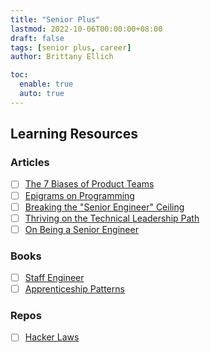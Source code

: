 ```yaml
---
title: "Senior Plus"
lastmod: 2022-10-06T00:00:00+08:00
draft: false
tags: [senior plus, career]
author: Brittany Ellich

toc:
  enable: true
  auto: true
---
```


## Learning Resources

### Articles

* [ ] [The 7 Biases of Product Teams](https://www.linkedin.com/pulse/why-products-dont-succeed-7-biases-product-teams-shreyas-doshi/)
* [ ] [Epigrams on Programming](http://pu.inf.uni-tuebingen.de/users/klaeren/epigrams.html)
* [ ] [Breaking the "Senior Engineer" Ceiling](https://dev.to/theburningmonk/breaking-the-senior-developer-ceiling-bj2)
* [ ] [Thriving on the Technical Leadership Path](https://keavy.com/work/thriving-on-the-technical-leadership-path/)
* [ ] [On Being a Senior Engineer](https://www.kitchensoap.com/2012/10/25/on-being-a-senior-engineer/)

### Books

* [ ] [Staff Engineer](https://staffeng.com/book)
* [ ] [Apprenticeship Patterns](https://learning.oreilly.com/library/view/apprenticeship-patterns/9780596806842/?sso_link=yes&sso_link_from=Microsoft-Prod)

### Repos

* [ ] [Hacker Laws](https://github.com/dwmkerr/hacker-laws)
